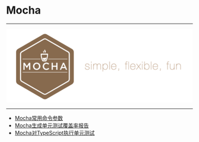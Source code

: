 # Mocha

---

[![Mocha](./images/title.png) ](https://mochajs.org/)

---

- [Mocha常用命令参数](/repository/Libraries/Mocha/docs/Mocha常用命令参数.md#mocha常用命令参数)
- [Mocha生成单元测试覆盖率报告](/repository/Libraries/Mocha/docs/Mocha生成单元测试覆盖率报告.md#mocha生成单元测试覆盖率报告)
- [Mocha对TypeScript执行单元测试](/repository/Libraries/Mocha/docs/Mocha对TypeScript执行单元测试.md#mocha对typescript执行单元测试)